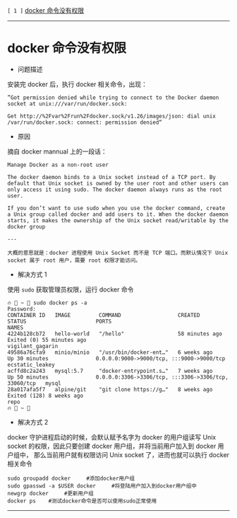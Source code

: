 
`[ 1 ]` [docker 命令没有权限](#Q1)

---

# <a name="Q1">docker 命令没有权限 </a>

- 问题描述

安装完 docker 后，执行 docker 相关命令，出现：

```
”Got permission denied while trying to connect to the Docker daemon socket at unix:///var/run/docker.sock:

Get http://%2Fvar%2Frun%2Fdocker.sock/v1.26/images/json: dial unix /var/run/docker.sock: connect: permission denied“
```

- 原因
  
摘自 docker mannual 上的一段话：

```
Manage Docker as a non-root user

The docker daemon binds to a Unix socket instead of a TCP port. By default that Unix socket is owned by the user root and other users can only access it using sudo. The docker daemon always runs as the root user.

If you don’t want to use sudo when you use the docker command, create a Unix group called docker and add users to it. When the docker daemon starts, it makes the ownership of the Unix socket read/writable by the docker group

--- 

大概的意思就是：docker 进程使用 Unix Socket 而不是 TCP 端口。而默认情况下 Unix socket 属于 root 用户，需要 root 权限才能访问。
```

- 解决方式 1

使用 `sudo` 获取管理员权限，运行 docker 命令

```shell
🔥  ~  sudo docker ps -a          
Password:
CONTAINER ID   IMAGE         COMMAND                  CREATED          STATUS                      PORTS                                                  NAMES
4224b128cb72   hello-world   "/hello"                 58 minutes ago   Exited (0) 55 minutes ago                                                          vigilant_gagarin
49586a76cfa9   minio/minio   "/usr/bin/docker-ent…"   6 weeks ago      Up 30 minutes               0.0.0.0:9000->9000/tcp, :::9000->9000/tcp              ecstatic_leakey
acffd8c2a243   mysql:5.7     "docker-entrypoint.s…"   7 weeks ago      Up 50 minutes               0.0.0.0:3306->3306/tcp, :::3306->3306/tcp, 33060/tcp   mysql
28a017afa5f7   alpine/git    "git clone https://g…"   8 weeks ago      Exited (128) 8 weeks ago                                                           repo
🔥  ~  
```

- 解决方式 2

docker 守护进程启动的时候，会默认赋予名字为 docker 的用户组读写 Unix socket 的权限，因此只要创建 docker 用户组，并将当前用户加入到 docker 用户组中，
那么当前用户就有权限访问 Unix socket 了，进而也就可以执行 docker 相关命令

```shell
sudo groupadd docker     #添加docker用户组
sudo gpasswd -a $USER docker     #将登陆用户加入到docker用户组中
newgrp docker     #更新用户组
docker ps    #测试docker命令是否可以使用sudo正常使用
```

--- 